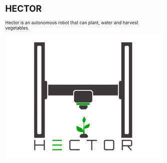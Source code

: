 # HECTOR
Hector is an autonomous robot that can plant, water and harvest vegetables.

![logo](images\hector_logo.png)